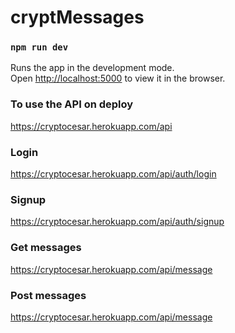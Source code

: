 # cryptMessages

### `npm run dev`

Runs the app in the development mode.<br>
Open [http://localhost:5000](http://localhost:5000) to view it in the browser.

### To use the API on deploy

https://cryptocesar.herokuapp.com/api

### Login
https://cryptocesar.herokuapp.com/api/auth/login
### Signup
https://cryptocesar.herokuapp.com/api/auth/signup
### Get messages
https://cryptocesar.herokuapp.com/api/message
### Post messages
https://cryptocesar.herokuapp.com/api/message
